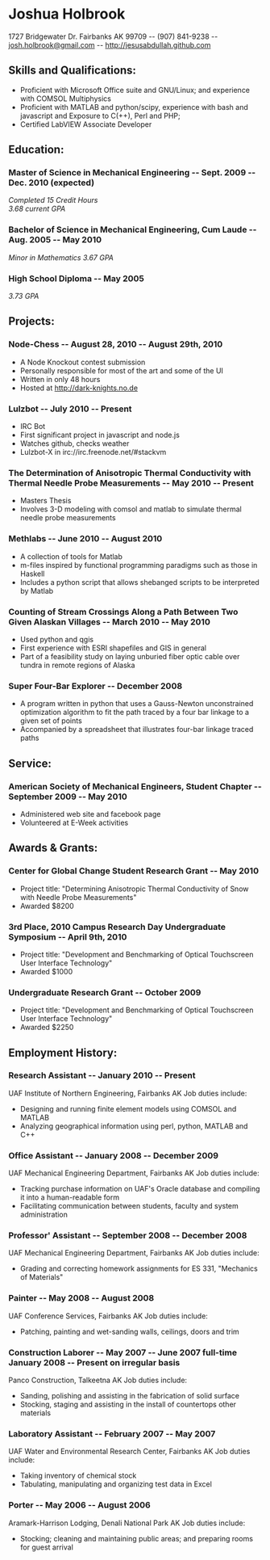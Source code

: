 # Joshua Holbrook
1727 Bridgewater Dr. Fairbanks AK  99709 -- (907) 841-9238 -- josh.holbrook@gmail.com -- http://jesusabdullah.github.com

## Skills and Qualifications:
* Proficient with Microsoft Office suite and GNU/Linux; and experience with COMSOL Multiphysics
* Proficient with MATLAB and python/scipy, experience with bash and javascript and Exposure to C(++), Perl and PHP; 
* Certified LabVIEW Associate Developer

## Education:
### Master of Science in Mechanical Engineering -- Sept. 2009 -- Dec. 2010 (expected)
*Completed 15 Credit Hours*  
*3.68 current GPA*

### Bachelor of Science in Mechanical Engineering, Cum Laude -- Aug. 2005 -- May 2010
*Minor in Mathematics*
*3.67 GPA*

### High School Diploma -- May 2005
*3.73 GPA*

## Projects:
    
### Node-Chess -- August 28, 2010 -- August 29th, 2010
* A Node Knockout contest submission
* Personally responsible for most of the art and some of the UI
* Written in only 48 hours
* Hosted at http://dark-knights.no.de
    
### Lulzbot -- July 2010 -- Present
* IRC Bot
* First significant project in javascript and node.js
* Watches github, checks weather
* Lulzbot-X in irc://irc.freenode.net/\#stackvm
    
### The Determination of Anisotropic Thermal Conductivity with Thermal Needle Probe Measurements -- May 2010 -- Present
* Masters Thesis
* Involves 3-D modeling with comsol and matlab to simulate thermal needle probe measurements
    
### Methlabs -- June 2010 -- August 2010
* A collection of tools for Matlab
* m-files inspired by functional programming paradigms such as those in Haskell
* Includes a python script that allows shebanged scripts to be interpreted by Matlab
    
### Counting of Stream Crossings Along a Path Between Two Given Alaskan Villages -- March 2010 -- May 2010
* Used python and qgis
* First experience with ESRI shapefiles and GIS in general
* Part of a feasibility study on laying unburied fiber optic cable over tundra in remote regions of Alaska
    
### Super Four-Bar Explorer -- December 2008
* A program written in python that uses a Gauss-Newton unconstrained optimization algorithm to fit the path traced by a four bar linkage to a given set of points
* Accompanied by a spreadsheet that illustrates four-bar linkage traced paths

## Service:
### American Society of Mechanical Engineers, Student Chapter -- September 2009 -- May 2010
* Administered web site and facebook page
* Volunteered at E-Week activities

## Awards & Grants:
    
### Center for Global Change Student Research Grant -- May 2010
* Project title: "Determining Anisotropic Thermal Conductivity of Snow with Needle Probe Measurements"
* Awarded $8200
    
### 3rd Place, 2010 Campus Research Day Undergraduate Symposium -- April 9th, 2010
* Project title: "Development and Benchmarking of Optical Touchscreen User Interface Technology"
* Awarded $1000

### Undergraduate Research Grant -- October 2009
* Project title: "Development and Benchmarking of Optical Touchscreen User Interface Technology"
* Awarded $2250

## Employment History:

### Research Assistant -- January 2010 -- Present
UAF Institute of Northern Engineering, Fairbanks AK
Job duties include:
* Designing and running finite element models using COMSOL and MATLAB
* Analyzing geographical information using perl, python, MATLAB and C++

### Office Assistant -- January 2008 -- December 2009
UAF Mechanical Engineering Department, Fairbanks AK
Job duties include:
* Tracking purchase information on UAF's Oracle database and compiling it into a human-readable form
* Facilitating communication between students, faculty and system administration

### Professor' Assistant -- September 2008 -- December 2008
UAF Mechanical Engineering Department, Fairbanks AK
Job duties include:
* Grading and correcting homework assignments for ES 331, "Mechanics of Materials"


### Painter -- May 2008 -- August 2008
UAF Conference Services, Fairbanks AK
Job duties include:
* Patching, painting and wet-sanding walls, ceilings, doors and trim

### Construction Laborer -- May 2007 -- June 2007 full-time January 2008 -- Present on irregular basis
Panco Construction, Talkeetna AK
Job duties include:
* Sanding, polishing and assisting in the fabrication of solid surface
* Stocking, staging and assisting in the install of countertops other materials

### Laboratory Assistant -- February 2007 -- May 2007
UAF Water and Environmental Research Center, Fairbanks AK
Job duties include:
* Taking inventory of chemical stock
* Tabulating, manipulating and organizing test data in Excel

### Porter -- May 2006 -- August 2006
Aramark-Harrison Lodging, Denali National Park AK
Job duties include:
* Stocking; cleaning and maintaining public areas; and preparing rooms for guest arrival
